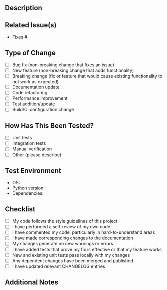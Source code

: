 <!-- Pull Request Template for Agentic Development Workflow Project -->

## Description
<!-- Provide a clear and concise description of the changes in this PR -->

## Related Issue(s)
<!-- Reference any related issues using the GitHub issue linking syntax: #issue-number -->
- Fixes #

## Type of Change
<!-- Check applicable options by replacing [ ] with [x] -->
- [ ] Bug fix (non-breaking change that fixes an issue)
- [ ] New feature (non-breaking change that adds functionality)
- [ ] Breaking change (fix or feature that would cause existing functionality to not work as expected)
- [ ] Documentation update
- [ ] Code refactoring
- [ ] Performance improvement
- [ ] Test addition/update
- [ ] Build/CI configuration change

## How Has This Been Tested?
<!-- Describe the tests that you ran to verify your changes -->
- [ ] Unit tests
- [ ] Integration tests
- [ ] Manual verification
- [ ] Other (please describe)

## Test Environment
<!-- If applicable, describe the test environment -->
- OS:
- Python version:
- Dependencies:

## Checklist
<!-- Check all applicable items by replacing [ ] with [x] -->
- [ ] My code follows the style guidelines of this project
- [ ] I have performed a self-review of my own code
- [ ] I have commented my code, particularly in hard-to-understand areas
- [ ] I have made corresponding changes to the documentation
- [ ] My changes generate no new warnings or errors
- [ ] I have added tests that prove my fix is effective or that my feature works
- [ ] New and existing unit tests pass locally with my changes
- [ ] Any dependent changes have been merged and published
- [ ] I have updated relevant CHANGELOG entries

## Additional Notes
<!-- Add any other information about the PR here -->
